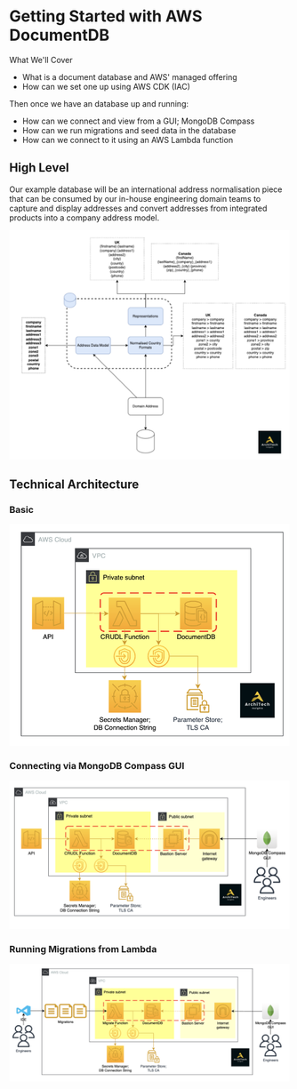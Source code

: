 # Getting Started with AWS DocumentDB

What We'll Cover

- What is a document database and AWS' managed offering
- How can we set one up using AWS CDK (IAC)

Then once we have an database up and running:

- How can we connect and view from a GUI; MongoDB Compass
- How can we run migrations and seed data in the database
- How can we connect to it using an AWS Lambda function

## High Level

Our example database will be an international address normalisation piece that can be consumed by our in-house engineering domain teams to capture and display addresses and convert addresses from integrated products into a company address model.

![address model high level](./docs/doc-db-high-level.png)

## Technical Architecture

### Basic

![Simple Lambda to DocDB](./docs/doc-db-1.png)

### Connecting via MongoDB Compass GUI

![Connecting via Compass GUI](./docs/doc-db-2.png)

### Running Migrations from Lambda

![Running Migrations from Lambda](./docs/doc-db-3.png)
